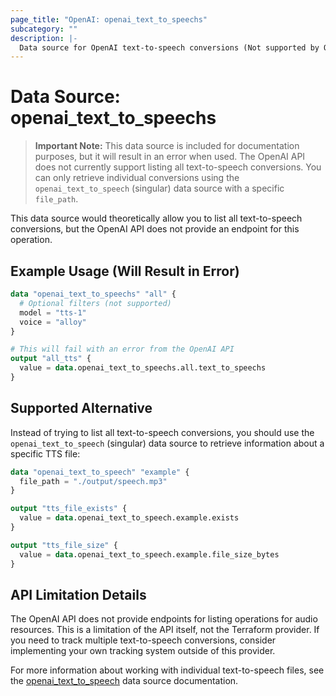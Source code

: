```yaml
---
page_title: "OpenAI: openai_text_to_speechs"
subcategory: ""
description: |-
  Data source for OpenAI text-to-speech conversions (Not supported by OpenAI API).
---
```


# Data Source: openai_text_to_speechs

> **Important Note:** This data source is included for documentation purposes, but it will result in an error when used. The OpenAI API does not currently support listing all text-to-speech conversions. You can only retrieve individual conversions using the `openai_text_to_speech` (singular) data source with a specific `file_path`.

This data source would theoretically allow you to list all text-to-speech conversions, but the OpenAI API does not provide an endpoint for this operation.

## Example Usage (Will Result in Error)

```terraform
data "openai_text_to_speechs" "all" {
  # Optional filters (not supported)
  model = "tts-1"
  voice = "alloy"
}

# This will fail with an error from the OpenAI API
output "all_tts" {
  value = data.openai_text_to_speechs.all.text_to_speechs
}
```

## Supported Alternative

Instead of trying to list all text-to-speech conversions, you should use the `openai_text_to_speech` (singular) data source to retrieve information about a specific TTS file:

```terraform
data "openai_text_to_speech" "example" {
  file_path = "./output/speech.mp3"
}

output "tts_file_exists" {
  value = data.openai_text_to_speech.example.exists
}

output "tts_file_size" {
  value = data.openai_text_to_speech.example.file_size_bytes
}
```

## API Limitation Details

The OpenAI API does not provide endpoints for listing operations for audio resources. This is a limitation of the API itself, not the Terraform provider. If you need to track multiple text-to-speech conversions, consider implementing your own tracking system outside of this provider.

For more information about working with individual text-to-speech files, see the [openai_text_to_speech](./text_to_speech.md) data source documentation. 